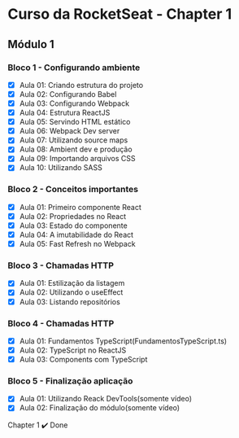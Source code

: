 # Curso da RocketSeat - Chapter 1

## Módulo 1

  ### Bloco 1 - Configurando ambiente

 - [x] Aula 01: Criando estrutura do projeto
 - [x] Aula 02: Configurando Babel
 - [x] Aula 03: Configurando Webpack
 - [x] Aula 04: Estrutura ReactJS
 - [x] Aula 05: Servindo HTML estático
 - [x] Aula 06: Webpack Dev server
 - [x] Aula 07: Utilizando source maps
 - [x] Aula 08: Ambient dev e produção
 - [x] Aula 09: Importando arquivos CSS
 - [x] Aula 10: Utilizando SASS

  ### Bloco 2 - Conceitos importantes

 - [x] Aula 01: Primeiro componente React
 - [x] Aula 02: Propriedades no React
 - [x] Aula 03: Estado do componente
 - [x] Aula 04: A imutabilidade do React
 - [x] Aula 05: Fast Refresh no Webpack

  ### Bloco 3 - Chamadas HTTP

 - [x] Aula 01: Estilização da listagem
 - [x] Aula 02: Utilizando o useEffect
 - [x] Aula 03: Listando repositórios

  ### Bloco 4 - Chamadas HTTP

 - [x] Aula 01: Fundamentos TypeScript(FundamentosTypeScript.ts)
 - [x] Aula 02: TypeScript no ReactJS
 - [x] Aula 03: Components com TypeScript

  ### Bloco 5 - Finalização aplicação

 - [x] Aula 01: Utilizando Reack DevTools(somente vídeo)
 - [x] Aula 02: Finalização do módulo(somente vídeo)

Chapter 1 ✔️ Done


